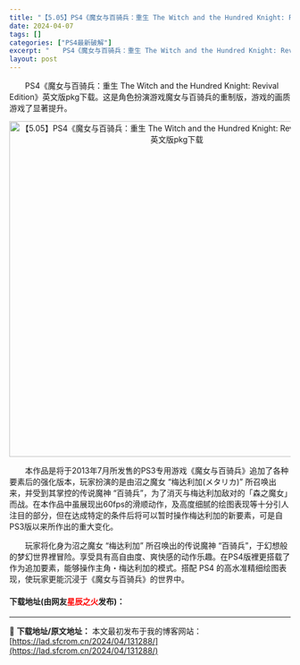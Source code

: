 ```yaml
---
title: "【5.05】PS4《魔女与百骑兵：重生 The Witch and the Hundred Knight: Revival Edition》英文版pkg下载"
date: 2024-04-07
tags: []
categories: ["PS4最新破解"]
excerpt: "　　PS4《魔女与百骑兵：重生 The Witch and the Hundred Knight: Revival Edition》英文版pkg下载。这是角色扮演游戏魔女与百骑兵的重制版，游戏的画质游戏了显著提升。 　　本作品是将于2013年7月所发售的PS3专用游戏《魔女与百骑兵》追加了各种要素后&hellip;"
layout: post
---
```


 <p>　　PS4《魔女与百骑兵：重生 The Witch and the Hundred Knight: Revival Edition》英文版pkg下载。这是角色扮演游戏魔女与百骑兵的重制版，游戏的画质游戏了显著提升。</p> <p align="center"><img align="" border="0" src="https://lad.sfcrom.cn/wp-content/uploads/2024/04/20240407_66127ef02d9de.jpg" width="600" alt="【5.05】PS4《魔女与百骑兵：重生 The Witch and the Hundred Knight: Revival Edition》英文版pkg下载" /></p> <p>　　本作品是将于2013年7月所发售的PS3专用游戏《魔女与百骑兵》追加了各种要素后的强化版本，玩家扮演的是由沼之魔女 &ldquo;梅达利加(メタリカ)&rdquo; 所召唤出来，并受到其掌控的传说魔神 &ldquo;百骑兵&rdquo;，为了消灭与梅达利加敌对的「森之魔女」而战。在本作品中虽展现出60fps的滑顺动作，及高度细腻的绘图表现等十分引人注目的部分，但在达成特定的条件后将可以暂时操作梅达利加的新要素，可是自PS3版以来所作出的重大变化。</p> <p>　　玩家将化身为沼之魔女 &ldquo;梅达利加&rdquo; 所召唤出的传说魔神 &ldquo;百骑兵&rdquo;，于幻想般的梦幻世界裡冒险。享受具有高自由度、爽快感的动作乐趣。在PS4版裡更搭载了作为追加要素，能够操作主角・梅达利加的模式。搭配 PS4 的高水准精细绘图表现，使玩家更能沉浸于《魔女与百骑兵》的世界中。</p> <p><h4>下载地址(由网友<font color="red">星辰之火</font>发布)：</h4></p> 

---
📖 **下载地址/原文地址：** 本文最初发布于我的博客网站：[https://lad.sfcrom.cn/2024/04/131288/](https://lad.sfcrom.cn/2024/04/131288/)
